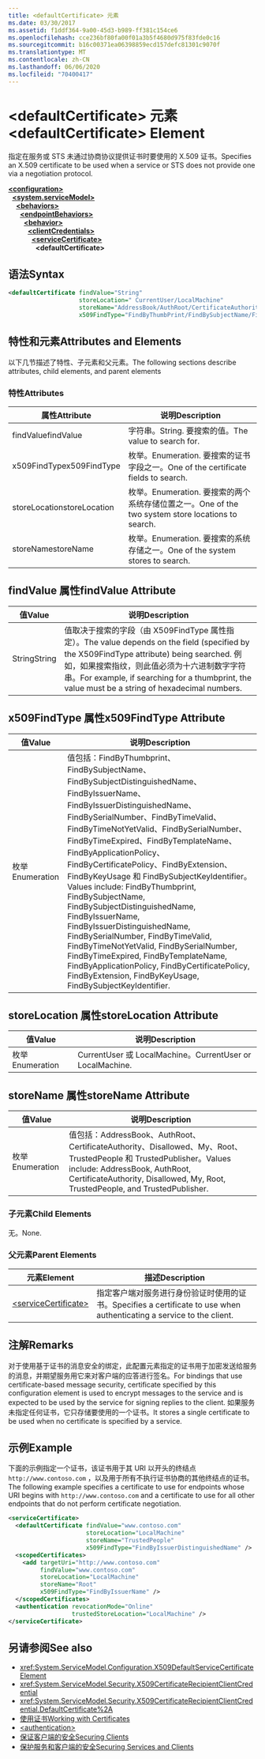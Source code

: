 ```yaml
---
title: <defaultCertificate> 元素
ms.date: 03/30/2017
ms.assetid: f1ddf364-9a00-45d3-b989-ff381c154ce6
ms.openlocfilehash: cce236bf80fa00f01a3b5f4680d975f83fde0c16
ms.sourcegitcommit: b16c00371ea06398859ecd157defc81301c9070f
ms.translationtype: MT
ms.contentlocale: zh-CN
ms.lasthandoff: 06/06/2020
ms.locfileid: "70400417"
---
```

# <a name="defaultcertificate-element"></a><span data-ttu-id="8d305-102">\<defaultCertificate> 元素</span><span class="sxs-lookup"><span data-stu-id="8d305-102">\<defaultCertificate> Element</span></span>
<span data-ttu-id="8d305-103">指定在服务或 STS 未通过协商协议提供证书时要使用的 X.509 证书。</span><span class="sxs-lookup"><span data-stu-id="8d305-103">Specifies an X.509 certificate to be used when a service or STS does not provide one via a negotiation protocol.</span></span>  
  
[**\<configuration>**](../configuration-element.md)\
&nbsp;&nbsp;[**\<system.serviceModel>**](system-servicemodel.md)\
&nbsp;&nbsp;&nbsp;&nbsp;[**\<behaviors>**](behaviors.md)\
&nbsp;&nbsp;&nbsp;&nbsp;&nbsp;&nbsp;[**\<endpointBehaviors>**](endpointbehaviors.md)\
&nbsp;&nbsp;&nbsp;&nbsp;&nbsp;&nbsp;&nbsp;&nbsp;[**\<behavior>**](behavior-of-endpointbehaviors.md)\
&nbsp;&nbsp;&nbsp;&nbsp;&nbsp;&nbsp;&nbsp;&nbsp;&nbsp;&nbsp;[**\<clientCredentials>**](clientcredentials.md)\
&nbsp;&nbsp;&nbsp;&nbsp;&nbsp;&nbsp;&nbsp;&nbsp;&nbsp;&nbsp;&nbsp;&nbsp;[**\<serviceCertificate>**](servicecertificate-of-clientcredentials-element.md)\
&nbsp;&nbsp;&nbsp;&nbsp;&nbsp;&nbsp;&nbsp;&nbsp;&nbsp;&nbsp;&nbsp;&nbsp;&nbsp;&nbsp;**\<defaultCertificate>**  
  
## <a name="syntax"></a><span data-ttu-id="8d305-104">语法</span><span class="sxs-lookup"><span data-stu-id="8d305-104">Syntax</span></span>  
  
```xml  
<defaultCertificate findValue="String"
                    storeLocation=" CurrentUser/LocalMachine"
                    storeName="AddressBook/AuthRoot/CertificateAuthority/Disallowed/My/Root/TrustedPeople/TrustedPublisher"
                    x509FindType="FindByThumbPrint/FindBySubjectName/FindBySubjectDistinguishedName/FindByIssuerName/FindByIssuerDistinguishedName/FindBySerialiNumber/FindByTimeValid/FindByTimeNotYetValid/FindByTimeExpired/FindByTemplateName/FindByApplicationPolicy/FindByCertificatePolicy/FindByExtension/FindByKeyUsage/FindBySubjectKeyIdentifier" />
```  
  
## <a name="attributes-and-elements"></a><span data-ttu-id="8d305-105">特性和元素</span><span class="sxs-lookup"><span data-stu-id="8d305-105">Attributes and Elements</span></span>  
 <span data-ttu-id="8d305-106">以下几节描述了特性、子元素和父元素。</span><span class="sxs-lookup"><span data-stu-id="8d305-106">The following sections describe attributes, child elements, and parent elements</span></span>  
  
### <a name="attributes"></a><span data-ttu-id="8d305-107">特性</span><span class="sxs-lookup"><span data-stu-id="8d305-107">Attributes</span></span>  
  
|<span data-ttu-id="8d305-108">属性</span><span class="sxs-lookup"><span data-stu-id="8d305-108">Attribute</span></span>|<span data-ttu-id="8d305-109">说明</span><span class="sxs-lookup"><span data-stu-id="8d305-109">Description</span></span>|  
|---------------|-----------------|  
|<span data-ttu-id="8d305-110">findValue</span><span class="sxs-lookup"><span data-stu-id="8d305-110">findValue</span></span>|<span data-ttu-id="8d305-111">字符串。</span><span class="sxs-lookup"><span data-stu-id="8d305-111">String.</span></span> <span data-ttu-id="8d305-112">要搜索的值。</span><span class="sxs-lookup"><span data-stu-id="8d305-112">The value to search for.</span></span>|  
|<span data-ttu-id="8d305-113">x509FindType</span><span class="sxs-lookup"><span data-stu-id="8d305-113">x509FindType</span></span>|<span data-ttu-id="8d305-114">枚举。</span><span class="sxs-lookup"><span data-stu-id="8d305-114">Enumeration.</span></span> <span data-ttu-id="8d305-115">要搜索的证书字段之一。</span><span class="sxs-lookup"><span data-stu-id="8d305-115">One of the certificate fields to search.</span></span>|  
|<span data-ttu-id="8d305-116">storeLocation</span><span class="sxs-lookup"><span data-stu-id="8d305-116">storeLocation</span></span>|<span data-ttu-id="8d305-117">枚举。</span><span class="sxs-lookup"><span data-stu-id="8d305-117">Enumeration.</span></span> <span data-ttu-id="8d305-118">要搜索的两个系统存储位置之一。</span><span class="sxs-lookup"><span data-stu-id="8d305-118">One of the two system store locations to search.</span></span>|  
|<span data-ttu-id="8d305-119">storeName</span><span class="sxs-lookup"><span data-stu-id="8d305-119">storeName</span></span>|<span data-ttu-id="8d305-120">枚举。</span><span class="sxs-lookup"><span data-stu-id="8d305-120">Enumeration.</span></span> <span data-ttu-id="8d305-121">要搜索的系统存储之一。</span><span class="sxs-lookup"><span data-stu-id="8d305-121">One of the system stores to search.</span></span>|  
  
## <a name="findvalue-attribute"></a><span data-ttu-id="8d305-122">findValue 属性</span><span class="sxs-lookup"><span data-stu-id="8d305-122">findValue Attribute</span></span>  
  
|<span data-ttu-id="8d305-123">值</span><span class="sxs-lookup"><span data-stu-id="8d305-123">Value</span></span>|<span data-ttu-id="8d305-124">说明</span><span class="sxs-lookup"><span data-stu-id="8d305-124">Description</span></span>|  
|-----------|-----------------|  
|<span data-ttu-id="8d305-125">String</span><span class="sxs-lookup"><span data-stu-id="8d305-125">String</span></span>|<span data-ttu-id="8d305-126">值取决于搜索的字段（由 X509FindType 属性指定）。</span><span class="sxs-lookup"><span data-stu-id="8d305-126">The value depends on the field (specified by the X509FindType attribute) being searched.</span></span> <span data-ttu-id="8d305-127">例如，如果搜索指纹，则此值必须为十六进制数字字符串。</span><span class="sxs-lookup"><span data-stu-id="8d305-127">For example, if searching for a thumbprint, the value must be a string of hexadecimal numbers.</span></span>|  
  
## <a name="x509findtype-attribute"></a><span data-ttu-id="8d305-128">x509FindType 属性</span><span class="sxs-lookup"><span data-stu-id="8d305-128">x509FindType Attribute</span></span>  
  
|<span data-ttu-id="8d305-129">值</span><span class="sxs-lookup"><span data-stu-id="8d305-129">Value</span></span>|<span data-ttu-id="8d305-130">说明</span><span class="sxs-lookup"><span data-stu-id="8d305-130">Description</span></span>|  
|-----------|-----------------|  
|<span data-ttu-id="8d305-131">枚举</span><span class="sxs-lookup"><span data-stu-id="8d305-131">Enumeration</span></span>|<span data-ttu-id="8d305-132">值包括：FindByThumbprint、FindBySubjectName、FindBySubjectDistinguishedName、FindByIssuerName、FindByIssuerDistinguishedName、FindBySerialNumber、FindByTimeValid、FindByTimeNotYetValid、FindBySerialNumber、FindByTimeExpired、FindByTemplateName、FindByApplicationPolicy、FindByCertificatePolicy、FindByExtension、FindByKeyUsage 和 FindBySubjectKeyIdentifier。</span><span class="sxs-lookup"><span data-stu-id="8d305-132">Values include: FindByThumbprint, FindBySubjectName, FindBySubjectDistinguishedName, FindByIssuerName, FindByIssuerDistinguishedName, FindBySerialNumber, FindByTimeValid, FindByTimeNotYetValid, FindBySerialNumber, FindByTimeExpired, FindByTemplateName, FindByApplicationPolicy, FindByCertificatePolicy, FindByExtension, FindByKeyUsage, FindBySubjectKeyIdentifier.</span></span>|  
  
## <a name="storelocation-attribute"></a><span data-ttu-id="8d305-133">storeLocation 属性</span><span class="sxs-lookup"><span data-stu-id="8d305-133">storeLocation Attribute</span></span>  
  
|<span data-ttu-id="8d305-134">值</span><span class="sxs-lookup"><span data-stu-id="8d305-134">Value</span></span>|<span data-ttu-id="8d305-135">说明</span><span class="sxs-lookup"><span data-stu-id="8d305-135">Description</span></span>|  
|-----------|-----------------|  
|<span data-ttu-id="8d305-136">枚举</span><span class="sxs-lookup"><span data-stu-id="8d305-136">Enumeration</span></span>|<span data-ttu-id="8d305-137">CurrentUser 或 LocalMachine。</span><span class="sxs-lookup"><span data-stu-id="8d305-137">CurrentUser or LocalMachine.</span></span>|  
  
## <a name="storename-attribute"></a><span data-ttu-id="8d305-138">storeName 属性</span><span class="sxs-lookup"><span data-stu-id="8d305-138">storeName Attribute</span></span>  
  
|<span data-ttu-id="8d305-139">值</span><span class="sxs-lookup"><span data-stu-id="8d305-139">Value</span></span>|<span data-ttu-id="8d305-140">说明</span><span class="sxs-lookup"><span data-stu-id="8d305-140">Description</span></span>|  
|-----------|-----------------|  
|<span data-ttu-id="8d305-141">枚举</span><span class="sxs-lookup"><span data-stu-id="8d305-141">Enumeration</span></span>|<span data-ttu-id="8d305-142">值包括：AddressBook、AuthRoot、CertificateAuthority、Disallowed、My、Root、TrustedPeople 和 TrustedPublisher。</span><span class="sxs-lookup"><span data-stu-id="8d305-142">Values include: AddressBook, AuthRoot, CertificateAuthority, Disallowed, My, Root, TrustedPeople, and TrustedPublisher.</span></span>|  
  
### <a name="child-elements"></a><span data-ttu-id="8d305-143">子元素</span><span class="sxs-lookup"><span data-stu-id="8d305-143">Child Elements</span></span>  
 <span data-ttu-id="8d305-144">无。</span><span class="sxs-lookup"><span data-stu-id="8d305-144">None.</span></span>  
  
### <a name="parent-elements"></a><span data-ttu-id="8d305-145">父元素</span><span class="sxs-lookup"><span data-stu-id="8d305-145">Parent Elements</span></span>  
  
|<span data-ttu-id="8d305-146">元素</span><span class="sxs-lookup"><span data-stu-id="8d305-146">Element</span></span>|<span data-ttu-id="8d305-147">描述</span><span class="sxs-lookup"><span data-stu-id="8d305-147">Description</span></span>|  
|-------------|-----------------|  
|[\<serviceCertificate>](servicecertificate-of-clientcredentials-element.md)|<span data-ttu-id="8d305-148">指定客户端对服务进行身份验证时使用的证书。</span><span class="sxs-lookup"><span data-stu-id="8d305-148">Specifies a certificate to use when authenticating a service to the client.</span></span>|  
  
## <a name="remarks"></a><span data-ttu-id="8d305-149">注解</span><span class="sxs-lookup"><span data-stu-id="8d305-149">Remarks</span></span>  
 <span data-ttu-id="8d305-150">对于使用基于证书的消息安全的绑定，此配置元素指定的证书用于加密发送给服务的消息，并期望服务用它来对客户端的应答进行签名。</span><span class="sxs-lookup"><span data-stu-id="8d305-150">For bindings that use certificate-based message security, certificate specified by this configuration element is used to encrypt messages to the service and is expected to be used by the service for signing replies to the client.</span></span> <span data-ttu-id="8d305-151">如果服务未指定任何证书，它只存储要使用的一个证书。</span><span class="sxs-lookup"><span data-stu-id="8d305-151">It stores a single certificate to be used when no certificate is specified by a service.</span></span>  
  
## <a name="example"></a><span data-ttu-id="8d305-152">示例</span><span class="sxs-lookup"><span data-stu-id="8d305-152">Example</span></span>  
 <span data-ttu-id="8d305-153">下面的示例指定一个证书，该证书用于其 URI 以开头的终结点 `http://www.contoso.com` ，以及用于所有不执行证书协商的其他终结点的证书。</span><span class="sxs-lookup"><span data-stu-id="8d305-153">The following example specifies a certificate to use for endpoints whose URI begins with `http://www.contoso.com` and a certificate to use for all other endpoints that do not perform certificate negotiation.</span></span>  
  
```xml  
<serviceCertificate>
  <defaultCertificate findValue="www.contoso.com"
                      storeLocation="LocalMachine"
                      storeName="TrustedPeople"
                      x509FindType="FindByIssuerDistinguishedName" />
  <scopedCertificates>
    <add targetUri="http://www.contoso.com"
         findValue="www.contoso.com"
         storeLocation="LocalMachine"
         storeName="Root"
         x509FindType="FindByIssuerName" />
  </scopedCertificates>
  <authentication revocationMode="Online"
                  trustedStoreLocation="LocalMachine" />
</serviceCertificate>
```  
  
## <a name="see-also"></a><span data-ttu-id="8d305-154">另请参阅</span><span class="sxs-lookup"><span data-stu-id="8d305-154">See also</span></span>

- <xref:System.ServiceModel.Configuration.X509DefaultServiceCertificateElement>
- <xref:System.ServiceModel.Security.X509CertificateRecipientClientCredential>
- <xref:System.ServiceModel.Security.X509CertificateRecipientClientCredential.DefaultCertificate%2A>
- [<span data-ttu-id="8d305-155">使用证书</span><span class="sxs-lookup"><span data-stu-id="8d305-155">Working with Certificates</span></span>](../../../wcf/feature-details/working-with-certificates.md)
- [\<authentication>](authentication-of-clientcertificate-element.md)
- [<span data-ttu-id="8d305-156">保证客户端的安全</span><span class="sxs-lookup"><span data-stu-id="8d305-156">Securing Clients</span></span>](../../../wcf/securing-clients.md)
- [<span data-ttu-id="8d305-157">保护服务和客户端的安全</span><span class="sxs-lookup"><span data-stu-id="8d305-157">Securing Services and Clients</span></span>](../../../wcf/feature-details/securing-services-and-clients.md)
